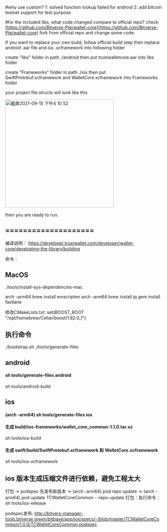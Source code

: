 #why use custom?
1: solved function lookup failed for android
2: add bitcoin testnet support for test purpose

#for the included libs, what code changed compare to official repo?
check [https://github.com/Bitverse-Pte/wallet-core](https://github.com/Bitverse-Pte/wallet-core) fork from official repo and change some code.

If you want to replace your own build, follow official build step then replace android .aar file and ios .xcframework into following folder

create "libs" folder in path ./android then put trustwalletcore.aar into libs folder

create "Frameworks" folder in path ./ios then put  SwiftProtobuf.xcframework and WalletCore.xcframework into Frameworks folder

your project file structs will look like this

<img width="348" alt="截屏2021-09-15 下午4 10 52" src="https://user-images.githubusercontent.com/54241621/133395756-8541e0eb-a5f8-44f5-8c3c-0ed8379377cd.png">

then you are ready to run.



## ====================
编译说明：
https://developer.trustwallet.com/developer/wallet-core/developing-the-library/building

命令：
## MacOS
./tools/install-sys-dependencies-mac

arch -arm64 brew install emscripten
arch -arm64 brew install jq
gem install fastlane


修改CMakeLists.txt: 
set(BOOST_ROOT "/opt/homebrew/Cellar/boost/1.82.0_1")

## 执行命令
./bootstrap.sh 
./tools/generate-files


## android
#### sh tools/generate-files android
sh tools/android-build


## ios
#### (arch -arm64) sh tools/generate-files ios
#### 生成 build/ios-frameworks/wallet_core_common-1.1.0.tar.xz
sh tools/ios-build 

#### 生成 swift/build/SwiftProtobuf.xcframework 和 WalletCore.xcframework
sh tools/ios-xcframework


## ios 版本生成压缩文件进行依赖，避免工程太大
打包 -> podspec 先发布新版本 -> (arch -arm64) pod repo update  ->  (arch -arm64) pod update TCWalletCoreCommon --repo-update
打包：执行命令：
sh tools/ios-release

podspec发布:
http://bitvers-manager-tools.bitverse.green/bitbase/app/ios/specs/-/blob/master/TCWalletCoreCommon/1.0.0/TCWalletCoreCommon.podspec


